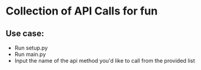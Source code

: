 # Collection of API Calls for fun

## Use case:
- Run setup.py
- Run main.py
- Input the name of the api method you'd like to call from the provided list
